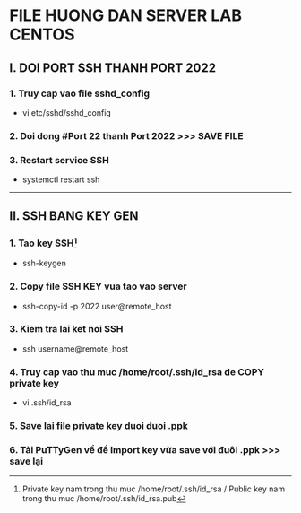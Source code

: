 # FILE HUONG DAN SERVER LAB CENTOS

## I. DOI PORT SSH THANH PORT 2022

### 1. Truy cap vao file sshd_config

* vi etc/sshd/sshd_config

### 2. Doi dong #Port 22 thanh Port 2022 >>> SAVE FILE

### 3. Restart service SSH 

* systemctl restart ssh

***

## II. SSH BANG KEY GEN

### 1. Tao key SSH[^1]

* ssh-keygen
[^1]:
	Private key nam trong thu muc /home/root/.ssh/id_rsa / Public key nam trong thu muc /home/root/.ssh/id_rsa.pub

### 2. Copy file SSH KEY vua tao vao server

* ssh-copy-id -p 2022 user@remote_host

### 3. Kiem tra lai ket noi SSH

* ssh username@remote_host

### 4. Truy cap vao thu muc /home/root/.ssh/id_rsa de COPY private key

* vi .ssh/id_rsa

### 5. Save lai file private key duoi duoi .ppk

### 6. Tải PuTTyGen về để Import key vừa save với đuôi .ppk >>> save lại
